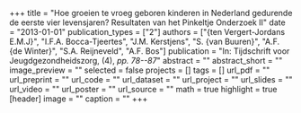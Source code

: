 +++
title = "Hoe groeien te vroeg geboren kinderen in Nederland gedurende de eerste vier levensjaren? Resultaten van het Pinkeltje Onderzoek II"
date = "2013-01-01"
publication_types = ["2"]
authors = ["{ten Vergert-Jordans E.M.J}", "I.F.A. Bocca-Tjeertes", "J.M. Kerstjens", "S. {van Buuren}", "A.F. {de Winter}", "S.A. Reijneveld", "A.F. Bos"]
publication = "In: Tijdschrift voor Jeugdgezondheidszorg, (4), _pp. 78--87_"
abstract = ""
abstract_short = ""
image_preview = ""
selected = false
projects = []
tags = []
url_pdf = ""
url_preprint = ""
url_code = ""
url_dataset = ""
url_project = ""
url_slides = ""
url_video = ""
url_poster = ""
url_source = ""
math = true
highlight = true
[header]
image = ""
caption = ""
+++
